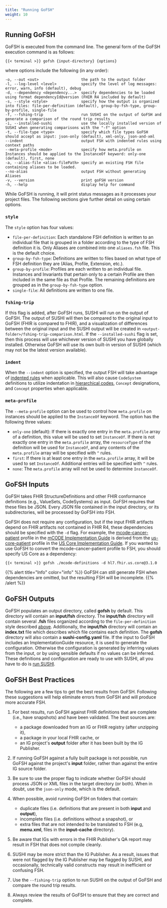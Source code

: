 ```yaml
---
title: "Running GoFSH"
weight: 10
---
```


## Running GoFSH

GoFSH is executed from the command line. The general form of the GoFSH execution command is as follows:

```shell
{{< terminal >}} gofsh {input-directory} {options}
```

where options include the following (in any order):

```text
-o, --out <out>                   the path to the output folder
-l, --log-level <level>           specify the level of log messages: error, warn, info (default), debug
-d, --dependency <dependency...>  specify dependencies to be loaded using format dependencyId@version (FHIR R4 included by default)
-s, --style <style>               specify how the output is organized into files: file-per-definition (default), group-by-fsh-type, group-by-profile, single-file
-f, --fshing-trip                 run SUSHI on the output of GoFSH and generate a comparison of the round trip results
-i, --installed-sushi             use the locally installed version of SUSHI when generating comparisons with the "-f" option
-t, --file-type <type>            specify which file types GoFSH should accept as input: json-only (default), xml-only, json-and-xml
--indent                          output FSH with indented rules using context paths
--meta-profile <mode>             specify how meta.profile on Instances should be applied to the InstanceOf keyword: only-one (default), first, none
-a, --alias-file <alias-filePath> specify an existing FSH file containing aliases to be loaded.
--no-alias                        output FSH without generating Aliases
-v, --version                     print goFSH version
-h, --help                        display help for command
```

While GoFSH is running, it will print status messages as it processes your project files. The following sections give further detail on using certain options.

### `style`
The `style` option has four values:

* `file-per-definition`: Each standalone FSH definition is written to an individual file that is grouped in a folder according to the type of FSH definition it is. Only Aliases are combined into one `aliases.fsh` file. This is the default choice.
* `group-by-fsh-type`: Definitions are written to files based on what type of FSH definition they are (Alias, Profile, Extension, etc.).
* `group-by-profile`:  Profiles are each written to an individual file. Instances and Invariants that pertain only to a certain Profile are then included in the same file as that Profile. The remaining definitions are grouped as in the `group-by-fsh-type` option.
* `single-file`: All definitions are written to one file.

### `fshing-trip`
If this flag is added, after GoFSH runs, SUSHI will run on the output of GoFSH. The output of SUSHI will then be compared to the original input to GoFSH (FHIR is compared to FHIR), and a visualization of differences between the original input and the SUSHI output will be created in `<output-folder>/fshing-trip-comparison.html`. If the `--installed-sushi` flag is set, then this process will use whichever version of SUSHI you have globally installed. Otherwise GoFSH will use its own built-in version of SUSHI (which may not be the latest version available).

### `indent`
When the `--indent` option is specified, the output FSH will take advantage of [indented rules](http://build.fhir.org/ig/HL7/fhir-shorthand/branches/master/reference.html#indented-rules) when applicable. This will also cause `CodeSystem` definitions to utilize indentation in [hierarchical codes](http://build.fhir.org/ig/HL7/fhir-shorthand/branches/master/reference.html#defining-code-systems-with-hierarchical-codes), `Concept` designations, and `Concept` properties when applicable.

### `meta-profile`
The `--meta-profile` option can be used to control how `meta.profile` on instances should be applied to the `InstanceOf` keyword. The option has the following three values:
* `only-one` (default): If there is exactly one entry in the `meta.profile` array of a definition, this value will be used to set `InstanceOf`. If there is not exactly one entry in the `meta.profile` array, the `resourceType` of the definition will be used for `InstanceOf`, and any contents of the `meta.profile` array will be specified with `^` rules.
* `first`: If there is at least one entry in the `meta.profile` array, it will be used to set `InstanceOf`. Additional entries will be specified with `^` rules.
* `none`: The `meta.profile` array will not be used to determine `InstanceOf`.

## GoFSH Inputs

GoFSH takes FHIR StructureDefinitions and other FHIR conformance definitions (e.g., ValueSets, CodeSystems) as input. GoFSH requires that these files be JSON. Every JSON file contained in the input directory, or its subdirectories, will be processed by GoFSH into FSH.


GoFSH does not require any configuration, but if the input FHIR artifacts depend on FHIR artifacts not contained in FHIR R4, these dependencies should be specified with the `-d` flag. For example, the [mcode-cancer-patient](http://hl7.org/fhir/us/mcode/StructureDefinition-mcode-cancer-patient.html) profile in the [mCODE Implementation Guide](http://hl7.org/fhir/us/mcode/) is derived from the [us-core-patient](http://hl7.org/fhir/us/core/STU3.1/StructureDefinition-us-core-patient.html) profile in the [US Core Implementation Guide](http://hl7.org/fhir/us/core/). If you wanted to use GoFSH to convert the mcode-cancer-patient profile to FSH, you should specify US Core as a dependency:
```shell
{{< terminal >}} gofsh ./mcode-definitions -d hl7.fhir.us.core@3.1.0
```

{{% alert title="Info" color="info" %}}
GoFSH can still generate FSH when dependencies are omitted, but the resulting FSH will be incomplete.
{{% /alert %}}

## GoFSH Outputs

GoFSH populates an output directory, called **gofsh** by default. This directory will contain an **input/fsh** directory. The **input/fsh** directory will contain several **.fsh** files organized according to the `file-per-definition` style described [above](#style). Additionally, the **input/fsh** directory will contain an **index.txt** file which describes which file contains each definition. The **gofsh** directory will also contain a **sushi-config.yaml** file. If the input to GoFSH includes an ImplementationGuide resource, it is used to generate the configuration. Otherwise the configuration is generated by inferring values from the input, or by using sensible defaults if no values can be inferred. These definitions and configuration are ready to use with SUSHI, all you have to do is [run SUSHI](/docs/sushi/running).

## GoFSH Best Practices

The following are a few tips to get the best results from GoFSH. Following these suggestions will help eliminate errors from GoFSH and will produce more accurate FSH.

1. For best results, run GoFSH against FHIR definitions that are complete (i.e., have snapshots) and have been validated. The best sources are:
    * a package downloaded from an IG or FHIR registry (after unzipping it),
    * a package in your local FHIR cache, or
    * an IG project's **output** folder after it has been built by the IG Publisher.

1. If running GoFSH against a fully built package is not possible, run GoFSH against the project's **input** folder, rather than against the entire IG source folder.

1. Be sure to use the proper flag to indicate whether GoFSH should process JSON or XML files in the target directory (or both). When in doubt, use the `json-only` mode, which is the default.

1. When possible, avoid running GoFSH on folders that contain:
    * duplicate files (i.e. definitions that are present in both **input** and **output**),
    * incomplete files (i.e. definitions without a snapshot), or
    * extra files that are not intended to be translated to FSH (e.g, **menu.xml**, files in the **input-cache** directory).

1. Be aware that IGs with errors in the FHIR Publisher's QA report may result in FSH that does not compile cleanly.

1. SUSHI may be more strict than the IG Publisher.  As a result, issues that were not flagged by the IG Publisher may be flagged by SUSHI, and occasionally, technically valid constructs may result in inefficient or confusing FSH.

1. Use the `--fishing-trip` option to run SUSHI on the output of GoFSH and compare the round trip results.

1. Always review the results of GoFSH to ensure that they are correct and complete.
